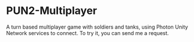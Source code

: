 # PUN2-Multiplayer
A turn based multiplayer game with soldiers and tanks, using Photon Unity Network services to connect. To try it, you can send me a request.
